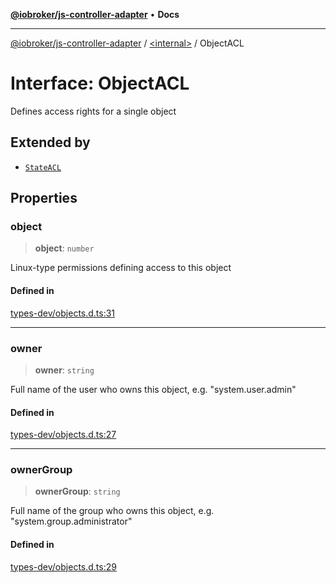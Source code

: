 [**@iobroker/js-controller-adapter**](../../README.md) • **Docs**

***

[@iobroker/js-controller-adapter](../../globals.md) / [\<internal\>](../README.md) / ObjectACL

# Interface: ObjectACL

Defines access rights for a single object

## Extended by

- [`StateACL`](StateACL.md)

## Properties

### object

> **object**: `number`

Linux-type permissions defining access to this object

#### Defined in

[types-dev/objects.d.ts:31](https://github.com/ioBroker/ioBroker.js-controller/blob/98c8e13a2785a2eeac3b3ee2a60dcd41754c14ad/packages/types-dev/objects.d.ts#L31)

***

### owner

> **owner**: `string`

Full name of the user who owns this object, e.g. "system.user.admin"

#### Defined in

[types-dev/objects.d.ts:27](https://github.com/ioBroker/ioBroker.js-controller/blob/98c8e13a2785a2eeac3b3ee2a60dcd41754c14ad/packages/types-dev/objects.d.ts#L27)

***

### ownerGroup

> **ownerGroup**: `string`

Full name of the group who owns this object, e.g. "system.group.administrator"

#### Defined in

[types-dev/objects.d.ts:29](https://github.com/ioBroker/ioBroker.js-controller/blob/98c8e13a2785a2eeac3b3ee2a60dcd41754c14ad/packages/types-dev/objects.d.ts#L29)
